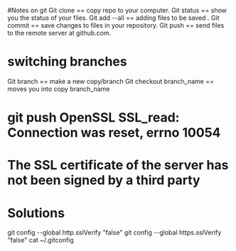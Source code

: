 #Notes on git
Git clone == copy repo to your computer.
Git status == show you the status of your files.
Git add --all == adding files to be saved .
Git commit == save changes to files in your repository.
Git push == send files to the remote server at github.com.


# switching branches
Git branch == make a new copy/branch
Git checkout branch_name == moves you into copy branch_name

# git push   OpenSSL SSL_read: Connection was reset, errno 10054
# The SSL certificate of the server has not been signed by a third party
# Solutions
git config --global http.sslVerify "false"
git config --global https.sslVerify "false"
cat ~/.gitconfig
